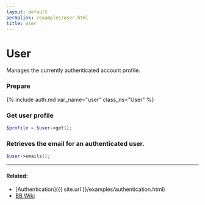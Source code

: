 ```yaml
---
layout: default
permalink: /examples/user.html
title: User
---
```


# User

Manages the currently authenticated account profile.

### Prepare
{% include auth.md var_name="user" class_ns="User" %}

### Get user profile

```php
$profile = $user->get();
```

### Retrieves the email for an authenticated user.

```php
$user->emails();
```
----

#### Related:
  * [Authentication]({{ site.url }}/examples/authentication.html)
  * [BB Wiki](https://confluence.atlassian.com/display/BITBUCKET/user+Endpoint#userEndpoint-Overview)
